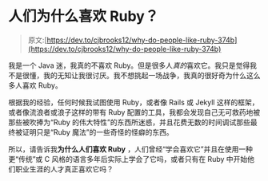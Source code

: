 # 人们为什么喜欢 Ruby？

> 原文:[https://dev.to/cjbrooks12/why-do-people-like-ruby-374b](https://dev.to/cjbrooks12/why-do-people-like-ruby-374b)

我是一个 Java 迷，我真的不喜欢 Ruby。但是很多人*真的*喜欢它。我只是觉得我不是很懂，我的无知让我很讨厌。我不想挑起一场战争，我真的很好奇为什么这么多人喜欢 Ruby。

根据我的经验，任何时候我试图使用 Ruby，或者像 Rails 或 Jekyll 这样的框架，或者像流浪者或浪子这样的带有 Ruby 配置的工具，我都会发现自己无可救药地被那些被吹捧为“Ruby 的伟大特性”的东西所迷惑，并且花费无数的时间调试那些最终被证明只是“Ruby 魔法”的一些奇怪的怪癖的东西。

所以，请告诉我**为什么人们喜欢 Ruby** ，人们曾经“学会喜欢它”并且在使用一种更“传统”或 C 风格的语言多年后实际上学会了它吗，或者只有在 Ruby 中开始他们职业生涯的人才真正喜欢它吗？